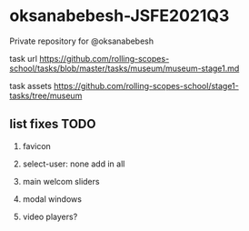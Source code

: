 # oksanabebesh-JSFE2021Q3

Private repository for @oksanabebesh

task url
https://github.com/rolling-scopes-school/tasks/blob/master/tasks/museum/museum-stage1.md

task assets
https://github.com/rolling-scopes-school/stage1-tasks/tree/museum

## list fixes TODO

1. favicon

2. select-user: none add in all

3. main welcom sliders

4. modal windows

5. video players?

